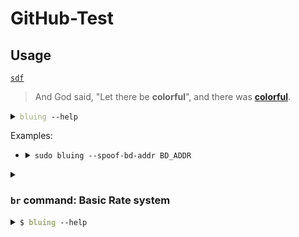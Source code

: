# GitHub-Test

## Usage

[`sdf`](https://fo-000.github.io/bluing/#usage)

> And God said, "Let there be **colorful**", and there was [**colorful**](https://fo-000.github.io/bluing/#usage).

<details><summary><code><font color="#9fab76">bluing</font> --help</code></summary>

<pre>
$ <span style="font-weight: bold; color: #9fab76">bluing</span> --help
An intelligence gathering tool for hacking Bluetooth

Usage:
    bluing [-h | --help]
    bluing (-v | --version)
    bluing [-i &lthci>] --clean BD_ADDR
    bluing [-i &lthci>] --spoof-bd-addr BD_ADDR
    bluing --flash-micro-bit
    bluing &ltcommand> [&ltargs>...]

Arguments:
    BD_ADDR    Bluetooth device address

Options:
    -h, --help           Print this help and quit
    -v, --version        Print version information and quit
    -i &lthci>             HCI device
    --clean              Clean cached data of a remote device
    --spoof-bd-addr      Spoof the BD_ADDR of a local controller
    --flash-micro-bit    Download the dedicated firmware to micro:bit(s)

Commands:
    br        Basic Rate system, includes an optional Enhanced Data Rate (EDR) extension
    le        Low Energy system
    plugin    Manage plugins

Run `bluing &ltcommand> --help` for more information on a command.
</pre>
</details>


Examples:

* <details><summary><code>sudo bluing --spoof-bd-addr BD_ADDR</code></summary>

  <pre>
  $ sudo <span style="font-weight: bold; color: #9fab76">bluing</span> --spoof-bd-addr AA:BB:CC:DD:EE:FF
  [<span style="font-weight: bold; color: #ecc179">WARNING</span>] The original HCI device number may have been changed
  [<span style="font-weight: bold; color: #7da9c7">INFO</span>] BD_ADDR changed: 11:22:33:44:55:66 -&gt; <span style="font-weight: bold; color: #7da9c7">AA:BB:CC:DD:EE:FF</span>
  </pre>
  </details>

<details><summary><h3><code>br</code> command: Basic Rate system</h3></summary>
df
</details>


<details><summary><code>$ <span style="font-weight: bold; color: #9fab76">bluing</span> --help</code></summary>

<pre>$ <span style="font-weight: bold; color: #9fab76">bluing</span> --help
An intelligence gathering tool for hacking Bluetooth

Usage:
    bluing [-h | --help]
    bluing (-v | --version)
    bluing [-i &lthci>] --clean BD_ADDR
    bluing [-i &lthci>] --spoof-bd-addr BD_ADDR
    bluing --flash-micro-bit
    bluing &ltcommand> [&ltargs>...]

Arguments:
    BD_ADDR    Bluetooth device address

Options:
    -h, --help           Print this help and quit
    -v, --version        Print version information and quit
    -i &lthci>             HCI device
    --clean              Clean cached data of a remote device
    --spoof-bd-addr      Spoof the BD_ADDR of a local controller
    --flash-micro-bit    Download the dedicated firmware to micro:bit(s)

Commands:
    br         Basic Rate system, includes an optional Enhanced Data Rate (EDR) extension
    le         Low Energy system
    android    Android Bluetooth stack
    plugin     Manage plugins

Run `bluing &ltcommand> --help` for more information on a command.
</pre>
</details>